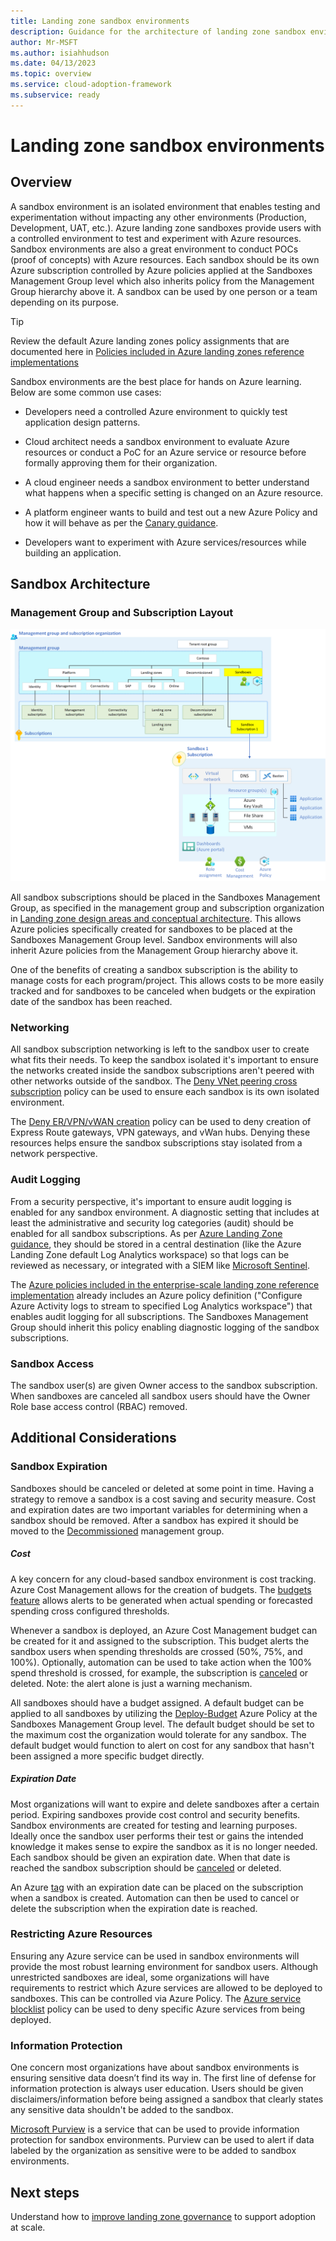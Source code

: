 ```yaml
---
title: Landing zone sandbox environments
description: Guidance for the architecture of landing zone sandbox environments.
author: Mr-MSFT
ms.author: isiahhudson
ms.date: 04/13/2023
ms.topic: overview
ms.service: cloud-adoption-framework
ms.subservice: ready
---
```


# Landing zone sandbox environments

## Overview

A sandbox environment is an isolated environment that enables testing and experimentation without impacting any other environments (Production, Development, UAT, etc.). Azure landing zone sandboxes provide users with a controlled environment to test and experiment with Azure resources. Sandbox environments are also a great environment to conduct POCs (proof of concepts) with Azure resources. Each sandbox should be its own Azure subscription controlled by Azure policies applied at the Sandboxes Management Group level which also inherits policy from the Management Group hierarchy above it. A sandbox can be used by one person or a team depending on its purpose.


>[!TIP]
> Review the default Azure landing zones policy assignments that are documented here in [Policies included in Azure landing zones reference implementations](https://github.com/Azure/Enterprise-Scale/wiki/ALZ-Policies#sandbox)


Sandbox environments are the best place for hands on Azure learning. Below are some common use cases:

-   Developers need a controlled Azure environment to quickly test application design patterns.
-   Cloud architect needs a sandbox environment to evaluate Azure resources or conduct a PoC for an Azure service or resource before formally approving them for their organization.
-   A cloud engineer needs a sandbox environment to better understand what happens when a specific setting is changed on an Azure resource.
-   A platform engineer wants to build and test out a new Azure Policy and how it will behave as per the [Canary guidance](https://aka.ms/alz/canary).

-   Developers want to experiment with Azure services/resources while building an application.


## Sandbox Architecture

### Management Group and Subscription Layout

![Single use case sandbox architecture](./media/single-usecase-sandbox.png)

All sandbox subscriptions should be placed in the Sandboxes Management Group, as specified in the management group and subscription organization in [Landing zone design areas and conceptual architecture](/azure/cloud-adoption-framework/ready/landing-zone/design-areas). This allows Azure policies specifically created for sandboxes to be placed at the Sandboxes Management Group level. Sandbox environments will also inherit Azure policies from the Management Group hierarchy above it. 

One of the benefits of creating a sandbox subscription is the ability to manage costs for each program/project. This allows costs to be more easily tracked and for sandboxes to be canceled when budgets or the expiration date of the sandbox has been reached.


### Networking

All sandbox subscription networking is left to the sandbox user to create what fits their needs. To keep the sandbox isolated it's important to ensure the networks created inside the sandbox subscriptions aren't peered with other networks outside of the sandbox. The [Deny VNet peering cross subscription](https://www.azadvertizer.net/azpolicyadvertizer/Deny-VNET-Peer-Cross-Sub.html) policy can be used to ensure each sandbox is its own isolated environment.

The [Deny ER/VPN/vWAN creation](https://www.azadvertizer.net/azpolicyadvertizer/6c112d4e-5bc7-47ae-a041-ea2d9dccd749.html?desc=compareJson&left=https%3A%2F%2Fwww.azadvertizer.net%2Fazpolicyadvertizerjson%2F6c112d4e-5bc7-47ae-a041-ea2d9dccd749_1.0.0.json&right=https%3A%2F%2Fwww.azadvertizer.net%2Fazpolicyadvertizerjson%2F6c112d4e-5bc7-47ae-a041-ea2d9dccd749_2.0.0.json) policy can be used to deny creation of Express Route gateways, VPN gateways, and vWan hubs. Denying these resources helps ensure the sandbox subscriptions stay isolated from a network perspective.


### Audit Logging

From a security perspective, it's important to ensure audit logging is enabled for any sandbox environment. A diagnostic setting that includes at least the administrative and security log categories (audit) should be enabled for all sandbox subscriptions. As per [Azure Landing Zone guidance](/azure/cloud-adoption-framework/ready/landing-zone/design-area/management-platform#inventory-and-visibility-recommendations), they should be stored in a central destination (like the Azure Landing Zone default Log Analytics workspace) so that logs can be reviewed as necessary, or integrated with a SIEM like [Microsoft Sentinel](https://learn.microsoft.com/azure/sentinel/overview).


The [Azure policies included in the enterprise-scale landing zone reference implementation](https://github.com/Azure/Enterprise-Scale/wiki/ALZ-Policies#intermediate-root) already includes an Azure policy definition ("Configure Azure Activity logs to stream to specified Log Analytics workspace") that enables audit logging for all subscriptions. The Sandboxes Management Group should inherit this policy enabling diagnostic logging of the sandbox subscriptions.

### Sandbox Access

The sandbox user(s) are given Owner access to the sandbox subscription. When sandboxes are canceled all sandbox users should have the Owner Role base access control (RBAC) removed. 


## Additional Considerations

### Sandbox Expiration

Sandboxes should be canceled or deleted at some point in time. Having a strategy to remove a sandbox is a cost saving and security measure. Cost and expiration dates are two important variables for determining when a sandbox should be removed. After a sandbox has expired it should be moved to the [Decommissioned](https://github.com/Azure/Enterprise-Scale/wiki/ALZ-Policies#decommissioned) management group. 




##### Cost


A key concern for any cloud-based sandbox environment is cost tracking. Azure Cost Management allows for the creation of budgets. The [budgets feature](https://learn.microsoft.com/azure/cost-management-billing/costs/tutorial-acm-create-budgets#create-a-budget-in-the-azure-portal) allows alerts to be generated when actual spending or forecasted spending cross configured thresholds.


Whenever a sandbox is deployed, an Azure Cost Management budget can be created for it and assigned to the subscription. This budget alerts the sandbox users when spending thresholds are crossed (50%, 75%, and 100%). Optionally, automation can be used to take action when the 100% spend threshold is crossed, for example, the subscription is [canceled](https://learn.microsoft.com/azure/cost-management-billing/manage/cancel-azure-subscription#what-happens-after-subscription-cancellation) or deleted. Note: the alert alone is just a warning mechanism.


All sandboxes should have a budget assigned. A default budget can be applied to all sandboxes by utilizing the [Deploy-Budget](https://www.azadvertizer.net/azpolicyadvertizer/Deploy-Budget.html) Azure Policy at the Sandboxes Management Group level. The default budget should be set to the maximum cost the organization would tolerate for any sandbox. The default budget would function to alert on cost for any sandbox that hasn't been assigned a more specific budget directly.


##### Expiration Date


Most organizations will want to expire and delete sandboxes after a certain period. Expiring sandboxes provide cost control and security benefits. Sandbox environments are created for testing and learning purposes. Ideally once the sandbox user performs their test or gains the intended knowledge it makes sense to expire the sandbox as it is no longer needed. Each sandbox should be given an expiration date. When that date is reached the sandbox subscription should be [canceled](https://learn.microsoft.com/azure/cost-management-billing/manage/cancel-azure-subscription#what-happens-after-subscription-cancellation) or deleted.

An Azure [tag](https://learn.microsoft.com/azure/azure-resource-manager/management/tag-resources?tabs=json) with an expiration date can be placed on the subscription when a sandbox is created. Automation can then be used to cancel or delete the subscription when the expiration date is reached.



### Restricting Azure Resources

Ensuring any Azure service can be used in sandbox environments will provide the most robust learning environment for sandbox users. Although unrestricted sandboxes are ideal, some organizations will have requirements to restrict which Azure services are allowed to be deployed to sandboxes. This can be controlled via Azure Policy. The [Azure service blocklist](https://www.azadvertizer.net/azpolicyadvertizer/6c112d4e-5bc7-47ae-a041-ea2d9dccd749.html?desc=compareJson&left=https%3A%2F%2Fwww.azadvertizer.net%2Fazpolicyadvertizerjson%2F6c112d4e-5bc7-47ae-a041-ea2d9dccd749_1.0.0.json&right=https%3A%2F%2Fwww.azadvertizer.net%2Fazpolicyadvertizerjson%2F6c112d4e-5bc7-47ae-a041-ea2d9dccd749_2.0.0.json) policy can be used to deny specific Azure services from being deployed.



### Information Protection

One concern most organizations have about sandbox environments is ensuring sensitive data doesn’t find its way in. The first line of defense for information protection is always user education. Users should be given disclaimers/information before being assigned a sandbox that clearly states any sensitive data shouldn't be added to the sandbox.

[Microsoft Purview](https://learn.microsoft.com/azure/purview/overview) is a service that can be used to provide information protection for sandbox environments. Purview can be used to alert if data labeled by the organization as sensitive were to be added to sandbox environments.

## Next steps
Understand how to [improve landing zone governance](/azure/cloud-adoption-framework/ready/considerations/landing-zone-governance) to support adoption at scale.
